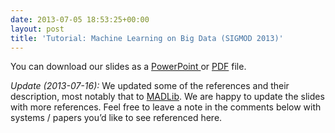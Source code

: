 ```yaml
---
date: 2013-07-05 18:53:25+00:00
layout: post
title: 'Tutorial: Machine Learning on Big Data (SIGMOD 2013)'
---
```


You can download our slides as a [PowerPoint ](http://sdrv.ms/16TKtUz) or [PDF](http://sdrv.ms/127xD1z) file.

*Update (2013-07-16):* We updated some of the references and their description, most notably that to [MADLib](http://doc.madlib.net/v1.0/modules.html). We are happy to update the slides with more references. Feel free to leave a note in the comments below with systems / papers you’d like to see referenced here.